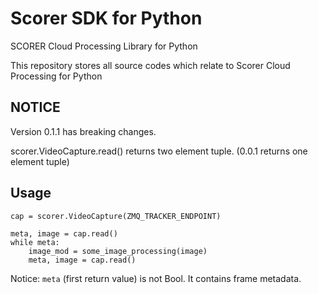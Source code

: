 # Scorer SDK for Python
SCORER Cloud Processing Library for Python

This repository stores all source codes which relate to Scorer Cloud Processing for Python

## NOTICE

Version 0.1.1 has breaking changes.

scorer.VideoCapture.read() returns two element tuple. (0.0.1 returns one element tuple)

## Usage

```
cap = scorer.VideoCapture(ZMQ_TRACKER_ENDPOINT)

meta, image = cap.read()
while meta:
    image_mod = some_image_processing(image)
    meta, image = cap.read()
```

Notice: `meta` (first return value) is not Bool. It contains frame metadata.